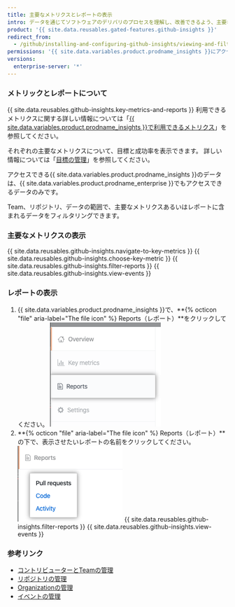 ```yaml
---
title: 主要なメトリクスとレポートの表示
intro: データを通じてソフトウェアのデリバリのプロセスを理解し、改善できるよう、主要なメトリクスとレポートの表示とフィルタリングができます。
product: '{{ site.data.reusables.gated-features.github-insights }}'
redirect_from:
  - /github/installing-and-configuring-github-insights/viewing-and-filtering-key-metrics-and-reports
permissions: '{{ site.data.variables.product.prodname_insights }}にアクセスできる人は、主要なメトリクスとレポートを表示できます。'
versions:
  enterprise-server: '*'
---
```


### メトリックとレポートについて

{{ site.data.reusables.github-insights.key-metrics-and-reports }} 利用できるメトリクスに関する詳しい情報については「[{{ site.data.variables.product.prodname_insights }}で利用できるメトリクス](/insights/exploring-your-usage-of-github-enterprise/metrics-available-with-github-insights)」を参照してください。

それぞれの主要なメトリクスについて、目標と成功率を表示できます。 詳しい情報については「[目標の管理](/insights/installing-and-configuring-github-insights/managing-goals)」を参照してください。

アクセスできる{{ site.data.variables.product.prodname_insights }}のデータは、{{ site.data.variables.product.prodname_enterprise }}でもアクセスできるデータのみです。

Team、リポジトリ、データの範囲で、主要なメトリクスあるいはレポートに含まれるデータをフィルタリングできます。

### 主要なメトリクスの表示

{{ site.data.reusables.github-insights.navigate-to-key-metrics }}
{{ site.data.reusables.github-insights.choose-key-metric }}
{{ site.data.reusables.github-insights.filter-reports }}
{{ site.data.reusables.github-insights.view-events }}

### レポートの表示

1. {{ site.data.variables.product.prodname_insights }}で、**{% octicon "file" aria-label="The file icon" %} Reports（レポート）**をクリックしてください。 ![レポートタブ](/assets/images/help/insights/reports-tab.png)
2. **{% octicon "file" aria-label="The file icon" %} Reports（レポート）**の下で、表示させたいレポートの名前をクリックしてください。 ![レポートのリスト](/assets/images/help/insights/reports-list.png)
{{ site.data.reusables.github-insights.filter-reports }}
{{ site.data.reusables.github-insights.view-events }}

### 参考リンク

- [コントリビューターとTeamの管理](/insights/installing-and-configuring-github-insights/managing-contributors-and-teams)
- [リポジトリの管理](/insights/installing-and-configuring-github-insights/managing-repositories)
- [Organizationの管理](/insights/installing-and-configuring-github-insights/managing-organizations)
- [イベントの管理](/insights/installing-and-configuring-github-insights/managing-events)

